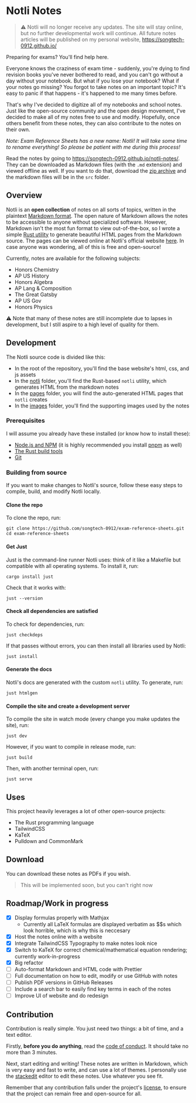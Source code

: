 # Notli Notes

> :warning: Notli will no longer receive any updates. The site will stay online, but no further developmental work will continue. All future notes articles will be published on my personal website, <https://songtech-0912.github.io/>

 Preparing for exams? You'll find help here.

Everyone knows the craziness of exam time - suddenly, you're dying to find revision books you've never bothered to read, and you can't go without a day without your notebook. But what if you lose your notebook? What if your notes go missing? You forgot to take notes on an important topic? It's easy to panic if that happens - it's happened to me many times before.

That's why I've decided to digitize all of my notebooks and school notes. Just like the open-source community and the open design movement, I've decided to make all of my notes free to use and modify. Hopefully, once others benefit from these notes, they can also contribute to the notes on their own.

*Note: Exam Reference Sheets has a new name: Notli! It will take some time to rename everything! So please be patient with me during this process!*

Read the notes by going to <https://songtech-0912.github.io/notli-notes/>. They can be downloaded as Markdown files (with the `.md` extension) and viewed offline as well. If you want to do that, download the [zip archive](https://github.com/Songtech-0912/Exam-Reference-Sheets/archive/refs/heads/main.zip) and the markdown files will be in the `src` folder.

## Overview

Notli is an **open collection** of notes on all sorts of topics, written in the plaintext [Markdown format](https://www.markdownguide.org/). The open nature of Markdown allows the notes to be accessible to anyone without specialized software. However, Markdown isn't the most fun format to view out-of-the-box, so I wrote a simple [Rust utility](notli/) to generate beautiful HTML pages from the Markdown source. The pages can be viewed online at Notli's official website [here](https://songtech-0912.github.io/Exam-Reference-Sheets). In case anyone was wondering, all of this is free and open-source!

Currently, notes are available for the following subjects:

- Honors Chemistry
- AP US History
- Honors Algebra
- AP Lang & Composition
- The Great Gatsby
- AP US Gov
- Honors Physics

⚠ Note that many of these notes are still incomplete due to lapses in development, but I still aspire to a high level of quality for them.

## Development

The Notli source code is divided like this:

* In the root of the repository, you'll find the base website's html, css, and js assets
* In the [notli](notli/) folder, you'll find the Rust-based `notli` utility, which generates HTML from the markdown notes
* In the [pages](pages/) folder, you will find the auto-generated HTML pages that `notli` creates
* In the [images](images/) folder, you'll find the supporting images used by the notes

### Prerequisites

I will assume you already have these installed (or know how to install these):

* [Node.js and NPM](https://nodejs.dev/download) (it is highly recommended you install [pnpm](https://pnpm.io/) as well)
* [The Rust build tools](https://www.rust-lang.org/learn/get-started)
* [Git](https://git-scm.com/downloads)

### Building from source

If you want to make changes to Notli's source, follow these easy steps to compile, build, and modify Notli locally.

#### Clone the repo

To clone the repo, run:

```
git clone https://github.com/songtech-0912/exam-reference-sheets.git
cd exam-reference-sheets
```

#### Get Just

Just is the command-line runner Notli uses: think of it like a Makefile but compatible with all operating systems. To install it, run:

```
cargo install just
```

Check that it works with:

```
just --version
```

#### Check all dependencies are satisfied

To check for dependencies, run:

```
just checkdeps
```

If that passes without errors, you can then install all libraries used by Notli:

```
just install
```

#### Generate the docs

Notli's docs are generated with the custom `notli` utility. To generate, run:

```
just htmlgen
```

#### Compile the site and create a development server

To compile the site in watch mode (every change you make updates the site), run:

```
just dev
```

However, if you want to compile in release mode, run:

```
just build
```

Then, with another terminal open, run:

```
just serve
```

## Uses

This project heavily leverages a lot of other open-source projects:

* The Rust programming language
* TailwindCSS
* KaTeX
* Pulldown and CommonMark

## Download

You can download these notes as PDFs if you wish.

> This will be implemented soon, but you can't right now

## Roadmap/Work in progress

- [x] Display formulas properly with Mathjax
  - Currently all LaTeX formulas are displayed verbatim as $$s which look horrible, which is why this is neccesary
- [x] Host the notes online with a website
- [x] Integrate TailwindCSS Typography to make notes look nice
- [x] Switch to KaTeX for correct chemical/mathematical equation rendering; currently work-in-progress
- [x] Big refactor
- [ ] Auto-format Markdown and HTML code with Prettier
- [ ] Full documentation on how to edit, modify or use GitHub with notes
- [ ] Publish PDF versions in GitHub Releases
- [ ] Include a search bar to easily find key terms in each of the notes
- [ ] Improve UI of website and do redesign

## Contribution

Contribution is really simple. You just need two things: a bit of time, and a text editor.

Firstly, **before you do anything**, read the [code of conduct](CODE_OF_CONDUCT.md). It should take no more than 3 minutes.

Next, start editing and writing! These notes are written in Markdown, which is very easy and fast to write, and can use a lot of themes. I personally use the [stackedit](https://stackedit.io) editor to edit these notes. Use whatever you see fit.

Remember that any contribution falls under the project's [license](LICENSE.md), to ensure that the project can remain free and open-source for all.

